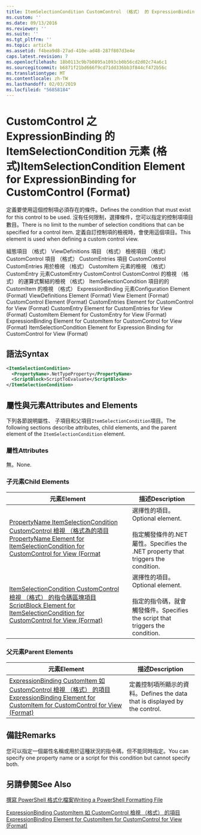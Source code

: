 ```yaml
---
title: ItemSelectionCondition CustomControl （格式） 的 ExpressionBinding 的項目 |Microsoft Docs
ms.custom: ''
ms.date: 09/13/2016
ms.reviewer: ''
ms.suite: ''
ms.tgt_pltfrm: ''
ms.topic: article
ms.assetid: f4bea9d8-27ad-410e-ad48-287f807d3e4e
caps.latest.revision: 7
ms.openlocfilehash: 18b0113c9b7b0895a1093cb0b56cd2d02c74a6c1
ms.sourcegitcommit: b6871f21bd666f9cd71dd336bb3f844cf472b56c
ms.translationtype: MT
ms.contentlocale: zh-TW
ms.lasthandoff: 02/03/2019
ms.locfileid: "56858184"
---
```

# <a name="itemselectioncondition-element-for-expressionbinding-for-customcontrol-format"></a><span data-ttu-id="76d89-102">CustomControl 之 ExpressionBinding 的 ItemSelectionCondition 元素 (格式)</span><span class="sxs-lookup"><span data-stu-id="76d89-102">ItemSelectionCondition Element for ExpressionBinding for CustomControl (Format)</span></span>

<span data-ttu-id="76d89-103">定義要使用這個控制項必須存在的條件。</span><span class="sxs-lookup"><span data-stu-id="76d89-103">Defines the condition that must exist for this control to be used.</span></span> <span data-ttu-id="76d89-104">沒有任何限制，選擇條件，您可以指定的控制項項目數目。</span><span class="sxs-lookup"><span data-stu-id="76d89-104">There is no limit to the number of selection conditions that can be specified for a control item.</span></span> <span data-ttu-id="76d89-105">定義自訂控制項的檢視時，會使用這個項目。</span><span class="sxs-lookup"><span data-stu-id="76d89-105">This element is used when defining a custom control view.</span></span>

<span data-ttu-id="76d89-106">組態項目 （格式） ViewDefinitions 項目 （格式） 檢視項目 （格式） CustomControl 項目 （格式） CustomEntries 項目 CustomControl CustomEntries 用於檢視 （格式） CustomItem 元素的檢視 （格式） CustomEntry 元素CustomEntry CustomControl CustomControl 的檢視 （格式） 的運算式繫結的檢視 （格式） ItemSelectionCondition 項目的的 CustomItem 的檢視 （格式） ExpressionBinding 元素</span><span class="sxs-lookup"><span data-stu-id="76d89-106">Configuration Element (Format) ViewDefinitions Element (Format) View Element (Format) CustomControl Element (Format) CustomEntries Element for CustomControl for View (Format) CustomEntry Element for CustomEntries for View (Format) CustomItem Element for CustomEntry for View (Format) ExpressionBinding Element for CustomItem for CustomControl for View (Format) ItemSelectionCondition Element for Expression Binding for CustomControl for View (Format)</span></span>

## <a name="syntax"></a><span data-ttu-id="76d89-107">語法</span><span class="sxs-lookup"><span data-stu-id="76d89-107">Syntax</span></span>

```xml
<ItemSelectionCondition>
  <PropertyName>.NetTypeProperty</PropertyName>
  <ScriptBlock>ScriptToEvaluate</ScriptBlock>
</ItemSelectionCondition>
```

## <a name="attributes-and-elements"></a><span data-ttu-id="76d89-108">屬性與元素</span><span class="sxs-lookup"><span data-stu-id="76d89-108">Attributes and Elements</span></span>

<span data-ttu-id="76d89-109">下列各節說明屬性、 子項目和父項目`ItemSelectionCondition`項目。</span><span class="sxs-lookup"><span data-stu-id="76d89-109">The following sections describe attributes, child elements, and the parent element of the `ItemSelectionCondition` element.</span></span>

### <a name="attributes"></a><span data-ttu-id="76d89-110">屬性</span><span class="sxs-lookup"><span data-stu-id="76d89-110">Attributes</span></span>

<span data-ttu-id="76d89-111">無。</span><span class="sxs-lookup"><span data-stu-id="76d89-111">None.</span></span>

### <a name="child-elements"></a><span data-ttu-id="76d89-112">子元素</span><span class="sxs-lookup"><span data-stu-id="76d89-112">Child Elements</span></span>

|<span data-ttu-id="76d89-113">元素</span><span class="sxs-lookup"><span data-stu-id="76d89-113">Element</span></span>|<span data-ttu-id="76d89-114">描述</span><span class="sxs-lookup"><span data-stu-id="76d89-114">Description</span></span>|
|-------------|-----------------|
|[<span data-ttu-id="76d89-115">PropertyName ItemSelectionCondition CustomControl 檢視 （格式為的項目</span><span class="sxs-lookup"><span data-stu-id="76d89-115">PropertyName Element for ItemSelectionCondition for CustomControl for View (Format</span></span>](./propertyname-element-for-itemselectioncondition-for-customcontrol-for-view-format.md)|<span data-ttu-id="76d89-116">選擇性的項目。</span><span class="sxs-lookup"><span data-stu-id="76d89-116">Optional element.</span></span><br /><br /> <span data-ttu-id="76d89-117">指定觸發條件的.NET 屬性。</span><span class="sxs-lookup"><span data-stu-id="76d89-117">Specifies the .NET property that triggers the condition.</span></span>|
|[<span data-ttu-id="76d89-118">ItemSelectionCondition CustomControl 檢視 （格式） 的指令碼區塊項目</span><span class="sxs-lookup"><span data-stu-id="76d89-118">ScriptBlock Element for ItemSelectionCondition for CustomControl for View (Format)</span></span>](./scriptblock-element-for-itemselectioncondition-for-customcontrol-for-view-format.md)|<span data-ttu-id="76d89-119">選擇性的項目。</span><span class="sxs-lookup"><span data-stu-id="76d89-119">Optional element.</span></span><br /><br /> <span data-ttu-id="76d89-120">指定的指令碼，就會觸發條件。</span><span class="sxs-lookup"><span data-stu-id="76d89-120">Specifies the script that triggers the condition.</span></span>|

### <a name="parent-elements"></a><span data-ttu-id="76d89-121">父元素</span><span class="sxs-lookup"><span data-stu-id="76d89-121">Parent Elements</span></span>

|<span data-ttu-id="76d89-122">元素</span><span class="sxs-lookup"><span data-stu-id="76d89-122">Element</span></span>|<span data-ttu-id="76d89-123">描述</span><span class="sxs-lookup"><span data-stu-id="76d89-123">Description</span></span>|
|-------------|-----------------|
|[<span data-ttu-id="76d89-124">ExpressionBinding CustomItem 如 CustomControl 檢視 （格式） 的項目</span><span class="sxs-lookup"><span data-stu-id="76d89-124">ExpressionBinding Element for CustomItem for CustomControl for View (Format)</span></span>](./expressionbinding-element-for-customitem-for-customcontrol-for-view-format.md)|<span data-ttu-id="76d89-125">定義控制項所顯示的資料。</span><span class="sxs-lookup"><span data-stu-id="76d89-125">Defines the data that is displayed by the control.</span></span>|

## <a name="remarks"></a><span data-ttu-id="76d89-126">備註</span><span class="sxs-lookup"><span data-stu-id="76d89-126">Remarks</span></span>

<span data-ttu-id="76d89-127">您可以指定一個屬性名稱或用於這種狀況的指令碼，但不能同時指定。</span><span class="sxs-lookup"><span data-stu-id="76d89-127">You can specify one property name or a script for this condition but cannot specify both.</span></span>

## <a name="see-also"></a><span data-ttu-id="76d89-128">另請參閱</span><span class="sxs-lookup"><span data-stu-id="76d89-128">See Also</span></span>

[<span data-ttu-id="76d89-129">撰寫 PowerShell 格式化檔案</span><span class="sxs-lookup"><span data-stu-id="76d89-129">Writing a PowerShell Formatting File</span></span>](./writing-a-powershell-formatting-file.md)

[<span data-ttu-id="76d89-130">ExpressionBinding CustomItem 如 CustomControl 檢視 （格式） 的項目</span><span class="sxs-lookup"><span data-stu-id="76d89-130">ExpressionBinding Element for CustomItem for CustomControl for View (Format)</span></span>](./expressionbinding-element-for-customitem-for-customcontrol-for-view-format.md)
